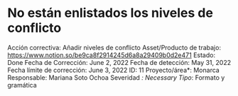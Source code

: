 # No están enlistados los niveles de conflicto

Acción correctiva: Añadir niveles de conflicto
Asset/Producto de trabajo: https://www.notion.so/be9ca8f2914245d6a8a29409b0d2e471 
Estado: Done
Fecha de Corrección: June 2, 2022
Fecha de detección: May 31, 2022
Fecha límite de corrección: June 3, 2022
ID: 11
Proyecto/área*: Monarca
Responsable: Mariana Soto Ochoa
Severidad *: Necessary
Tipo*: Formato y gramática